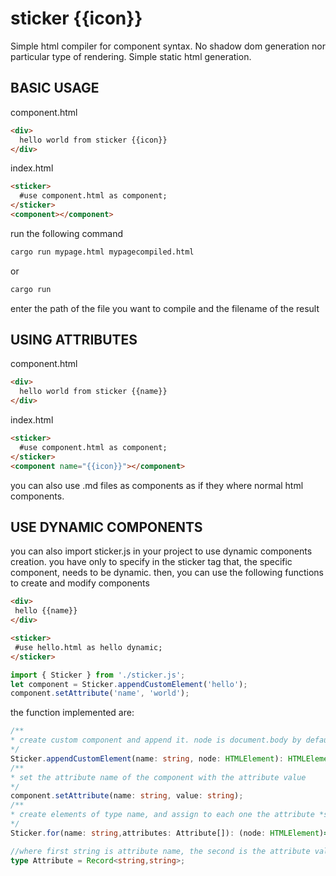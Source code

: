 # sticker {{icon}}
Simple html compiler for component syntax. No shadow dom generation nor particular type of rendering. Simple static html generation.

## BASIC USAGE 

component.html

```html
<div>
  hello world from sticker {{icon}}
</div>
```

index.html

```html
<sticker>
  #use component.html as component;
</sticker>
<component></component>
```

run the following command
```bash
cargo run mypage.html mypagecompiled.html
```

or

```bash
cargo run
```

enter the path of the file you want to compile and the filename of the result

## USING ATTRIBUTES

component.html

```html
<div>
  hello world from sticker {{name}}
</div>
```

index.html

```html
<sticker>
  #use component.html as component;
</sticker>
<component name="{{icon}}"></component>
```

you can also use .md files as components as if they where normal html components.

## USE DYNAMIC COMPONENTS
 you can also import sticker.js in your project to use dynamic components creation. you have only to specify in the sticker tag that, the specific component, needs to be dynamic. then, you can use the following functions to create and modify components
 ```html
 <div>
  hello {{name}}
</div>
 ```

 ```html
<sticker>
  #use hello.html as hello dynamic;
</sticker>
 ```

 ```javascript
 import { Sticker } from './sticker.js';
let component = Sticker.appendCustomElement('hello');
component.setAttribute('name', 'world');
 ```
the function implemented are:
 ```typescript  
 /**
 * create custom component and append it. node is document.body by default
 */
Sticker.appendCustomElement(name: string, node: HTMLElement): HTMLElement;
/**
* set the attribute name of the component with the attribute value
*/
component.setAttribute(name: string, value: string);
/**
* create elements of type name, and assign to each one the attribute *specified in each attribute.
*/
Sticker.for(name: string,attributes: Attribute[]): (node: HTMLElement)=>void;

//where first string is attribute name, the second is the attribute value
type Attribute = Record<string,string>;
 ```

